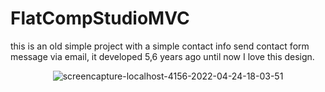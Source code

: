 # FlatCompStudioMVC
this is an old simple project with a simple contact info send contact form message via email, it developed 5,6 years ago until now I love this design.

<p align="center">
  <img src="https://i.ibb.co/k9RQ6yG/screencapture-localhost-4156-2022-04-24-18-03-51.png" alt="screencapture-localhost-4156-2022-04-24-18-03-51" border="0"></a><br /><a target='_blank' href='https://tr.imgbb.com/'><br />

</p>
